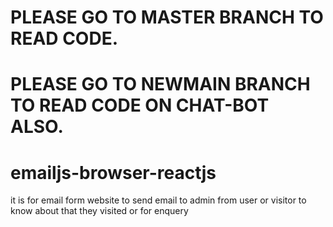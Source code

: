 # PLEASE GO TO MASTER BRANCH TO READ CODE.
# PLEASE GO TO NEWMAIN BRANCH TO READ CODE ON CHAT-BOT ALSO.
# emailjs-browser-reactjs
it is for email form website to send email to admin from user or visitor to know about that they visited or for enquery

